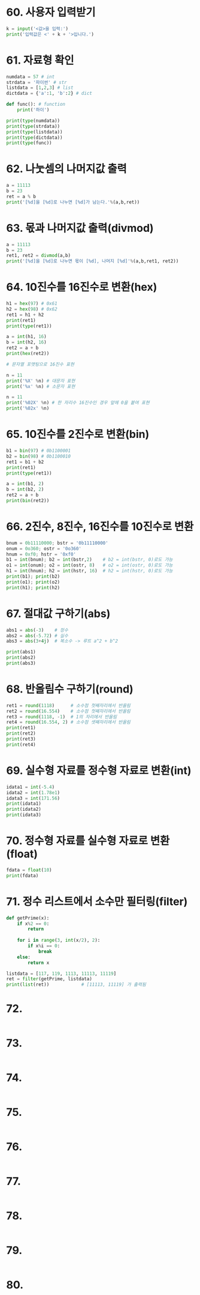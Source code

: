 # 60. 사용자 입력받기
~~~python
k = input('<값>을 입력:')
print('입력값은 <' + k + '>입니다.')
~~~
# 61. 자료형 확인
~~~python
numdata = 57 # int
strdata = '파이썬' # str
listdata = [1,2,3] # list
dictdata = {'a':1, 'b':2} # dict

def func(): # function 
    print('하이')

print(type(numdata))
print(type(strdata))
print(type(listdata))
print(type(dictdata))
print(type(func))
~~~
# 62. 나눗셈의 나머지값 출력
~~~python
a = 11113
b = 23
ret = a % b
print('[%d]을 [%d]로 나누면 [%d]가 남는다.'%(a,b,ret))
~~~
# 63. 몫과 나머지값 출력(divmod)
~~~python
a = 11113
b = 23
ret1, ret2 = divmod(a,b)
print('[%d]을 [%d]로 나누면 몫이 [%d], 나머지 [%d]'%(a,b,ret1, ret2))
~~~
# 64. 10진수를 16진수로 변환(hex)
~~~python
h1 = hex(97) # 0x61
h2 = hex(98) # 0x62
ret1 = h1 + h2
print(ret1)
print(type(ret1))

a = int(h1, 16)
b = int(h2, 16)
ret2 = a + b
print(hex(ret2))

# 문자열 포맷팅으로 16진수 표현

n = 11
print('%X' %n) # 대문자 표현
print('%x' %n) # 소문자 표현

n = 11
print('%02X' %n) # 한 자리수 16진수인 경우 앞에 0을 붙여 표현
print('%02x' %n)
~~~
# 65. 10진수를 2진수로 변환(bin)
~~~python
b1 = bin(97) # 0b1100001
b2 = bin(98) # 0b1100010
ret1 = b1 + b2
print(ret1)
print(type(ret1))

a = int(b1, 2)
b = int(b2, 2)
ret2 = a + b
print(bin(ret2))
~~~
# 66. 2진수, 8진수, 16진수를 10진수로 변환
~~~python
bnum = 0b11110000; bstr = '0b11110000'
onum = 0o360; ostr = '0o360'
hnum = 0xf0; hstr = '0xf0'
b1 = int(bnum); b2 = int(bstr,2)    # b2 = int(bstr, 0)로도 가능
o1 = int(onum); o2 = int(ostr, 8)   # o2 = int(ostr, 0)로도 가능
h1 = int(hnum); h2 = int(hstr, 16)  # h2 = int(hstr, 0)로도 가능
print(b1); print(b2)
print(o1); print(o2)
print(h1); print(h2)
~~~
# 67. 절대값 구하기(abs)
~~~python
abs1 = abs(-3)    # 정수
abs2 = abs(-5.72) # 실수
abs3 = abs(3+4j)  # 복소수 -> 루트 a^2 + b^2

print(abs1)
print(abs2)
print(abs3)
~~~
# 68. 반올림수 구하기(round)
~~~python
ret1 = round(1118)      # 소수점 첫째자리에서 반올림
ret2 = round(16.554)    # 소수점 첫째자리에서 반올림
ret3 = round(1118, -1)  # 1의 자리에서 반올림
ret4 = round(16.554, 2) # 소수점 셋째자리에서 반올림
print(ret1)
print(ret2)
print(ret3)
print(ret4)
~~~
# 69. 실수형 자료를 정수형 자료로 변환(int)
~~~python
idata1 = int(-5.4)
idata2 = int(1.78e1)
idata3 = int(171.56)
print(idata1)
print(idata2)
print(idata3)
~~~
# 70. 정수형 자료를 실수형 자료로 변환(float)
~~~python
fdata = float(10)
print(fdata)
~~~
# 71. 정수 리스트에서 소수만 필터링(filter)
~~~python
def getPrime(x):
    if x%2 == 0:
        return
    
    for i in range(3, int(x/2), 2):
        if x%i == 0:
            break
    else: 
        return x

listdata = [117, 119, 1113, 11113, 11119]
ret = filter(getPrime, listdata)
print(list(ret))            # [11113, 11119] 가 출력됨
~~~
# 72.
~~~python

~~~
# 73.
~~~python

~~~
# 74.
~~~python

~~~
# 75.
~~~python

~~~
# 76.
~~~python

~~~
# 77.
~~~python

~~~
# 78.
~~~python

~~~
# 79.
~~~python

~~~
# 80.
~~~python

~~~
